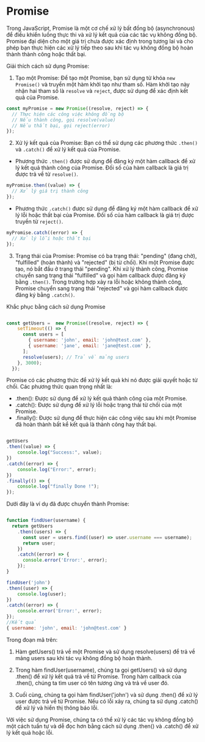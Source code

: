 # Promise

Trong JavaScript, Promise là một cơ chế xử lý bất đồng bộ (asynchronous) để điều khiển luồng thực thi và xử lý kết quả của các tác vụ không đồng bộ. Promise đại diện cho một giá trị chưa được xác định trong tương lai và cho phép bạn thực hiện các xử lý tiếp theo sau khi tác vụ không đồng bộ hoàn thành thành công hoặc thất bại.

Giải thích cách sử dụng Promise:

1. Tạo một Promise: Để tạo một Promise, bạn sử dụng từ khóa `new Promise()` và truyền một hàm khởi tạo như tham số. Hàm khởi tạo này nhận hai tham số là `resolve` và `reject`, được sử dụng để xác định kết quả của Promise.

```javascript
const myPromise = new Promise((resolve, reject) => {
  // Thực hiện các công việc không đồng bộ
  // Nếu thành công, gọi resolve(value)
  // Nếu thất bại, gọi reject(error)
});
```

2. Xử lý kết quả của Promise: Bạn có thể sử dụng các phương thức `.then()` và `.catch()` để xử lý kết quả của Promise.

- Phương thức `.then()` được sử dụng để đăng ký một hàm callback để xử lý kết quả thành công của Promise. Đối số của hàm callback là giá trị được trả về từ `resolve()`.

```javascript
myPromise.then((value) => {
  // Xử lý giá trị thành công
});
```

- Phương thức `.catch()` được sử dụng để đăng ký một hàm callback để xử lý lỗi hoặc thất bại của Promise. Đối số của hàm callback là giá trị được truyền từ `reject()`.

```javascript
myPromise.catch((error) => {
  // Xử lý lỗi hoặc thất bại
});
```

3. Trạng thái của Promise: Promise có ba trạng thái: "pending" (đang chờ), "fulfilled" (hoàn thành) và "rejected" (bị từ chối). Khi một Promise được tạo, nó bắt đầu ở trạng thái "pending". Khi xử lý thành công, Promise chuyển sang trạng thái "fulfilled" và gọi hàm callback được đăng ký bằng `.then()`. Trong trường hợp xảy ra lỗi hoặc không thành công, Promise chuyển sang trạng thái "rejected" và gọi hàm callback được đăng ký bằng `.catch()`.



Khắc phục bằng cách sử dụng Promise

```js

const getUsers =  new Promise((resolve, reject) => {
    setTimeout(() => {
      const users = [
        { username: 'john', email: 'john@test.com' },
        { username: 'jane', email: 'jane@test.com' },
      ];
      resolve(users); // Trả về mảng users
    }, 3000);
  });


```


Promise có các phương thức để xử lý kết quả khi nó được giải quyết hoặc từ chối. Các phương thức quan trọng nhất là:

- .then(): Được sử dụng để xử lý kết quả thành công của một Promise.
- .catch(): Được sử dụng để xử lý lỗi hoặc trạng thái từ chối của một Promise.
- .finally(): Được sử dụng để thực hiện các công việc sau khi một Promise đã hoàn thành bất kể kết quả là thành công hay thất bại.

```js

getUsers
.then((value) => {
    console.log("Success:", value);
})
.catch((error) => {
    console.log("Error:", error);
})
.finally(() => {
    console.log("finally Done !");
});

```


Dưới đây là ví dụ đã được chuyển thành Promise:


```js

function findUser(username) {
  return getUsers
    .then((users) => {
      const user = users.find((user) => user.username === username);
      return user;
    })
    .catch((error) => {
      console.error('Error:', error);
    });
}

findUser('john')
.then((user) => {
    console.log(user);
})
.catch((error) => {
    console.error('Error:', error);
});
//Kết quả
{ username: 'john', email: 'john@test.com' }
```


Trong đoạn mã trên:

1. Hàm getUsers() trả về một Promise và sử dụng resolve(users) để trả về mảng users sau khi tác vụ không đồng bộ hoàn thành.

2. Trong hàm findUser(username), chúng ta gọi getUsers() và sử dụng .then() để xử lý kết quả trả về từ Promise. Trong hàm callback của .then(), chúng ta tìm user có tên tương ứng và trả về user đó.

3. Cuối cùng, chúng ta gọi hàm findUser('john') và sử dụng .then() để xử lý user được trả về từ Promise. Nếu có lỗi xảy ra, chúng ta sử dụng .catch() để xử lý và hiển thị thông báo lỗi.

Với việc sử dụng Promise, chúng ta có thể xử lý các tác vụ không đồng bộ một cách tuần tự và dễ đọc hơn bằng cách sử dụng .then() và .catch() để xử lý kết quả hoặc lỗi.